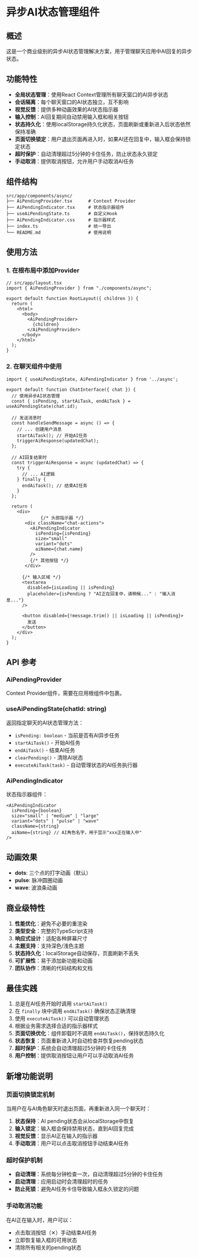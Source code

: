 # 异步AI状态管理组件

## 概述

这是一个商业级别的异步AI状态管理解决方案，用于管理聊天应用中AI回复的异步状态。

## 功能特性

- **全局状态管理**：使用React Context管理所有聊天窗口的AI异步状态
- **会话隔离**：每个聊天窗口的AI状态独立，互不影响
- **视觉反馈**：提供多种动画效果的AI状态指示器
- **输入控制**：AI回复期间自动禁用输入框和相关按钮
- **状态持久化**：使用localStorage持久化状态，页面刷新或重新进入后状态依然保持准确
- **页面切换锁定**：用户退出页面再进入时，如果AI还在回复中，输入框会保持锁定状态
- **超时保护**：自动清理超过5分钟的卡住任务，防止状态永久锁定
- **手动取消**：提供取消按钮，允许用户手动取消AI任务

## 组件结构

```
src/app/components/async/
├── AiPendingProvider.tsx      # Context Provider
├── AiPendingIndicator.tsx     # 状态指示器组件
├── useAiPendingState.ts       # 自定义Hook
├── AiPendingIndicator.css     # 指示器样式
├── index.ts                   # 统一导出
└── README.md                  # 使用说明
```

## 使用方法

### 1. 在根布局中添加Provider

```tsx
// src/app/layout.tsx
import { AiPendingProvider } from "./components/async";

export default function RootLayout({ children }) {
  return (
    <html>
      <body>
        <AiPendingProvider>
          {children}
        </AiPendingProvider>
      </body>
    </html>
  );
}
```

### 2. 在聊天组件中使用

```tsx
import { useAiPendingState, AiPendingIndicator } from '../async';

export default function ChatInterface({ chat }) {
  // 使用异步AI状态管理
  const { isPending, startAiTask, endAiTask } = useAiPendingState(chat.id);

  // 发送消息时
  const handleSendMessage = async () => {
    // ... 创建用户消息
    startAiTask(); // 开始AI任务
    triggerAiResponse(updatedChat);
  };

  // AI回复结束时
  const triggerAiResponse = async (updatedChat) => {
    try {
      // ... AI逻辑
    } finally {
      endAiTask(); // 结束AI任务
    }
  };

  return (
    <div>
             {/* 头部指示器 */}
       <div className="chat-actions">
         <AiPendingIndicator 
           isPending={isPending}
           size="small"
           variant="dots"
           aiName={chat.name}
         />
         {/* 其他按钮 */}
       </div>

      {/* 输入区域 */}
      <textarea
        disabled={isLoading || isPending}
        placeholder={isPending ? "AI正在回复中，请稍候..." : "输入消息..."}
      />
      
      <button disabled={!message.trim() || isLoading || isPending}>
        发送
      </button>
    </div>
  );
}
```

## API 参考

### AiPendingProvider

Context Provider组件，需要在应用根组件中包裹。

### useAiPendingState(chatId: string)

返回指定聊天的AI状态管理方法：

- `isPending: boolean` - 当前是否有AI异步任务
- `startAiTask()` - 开始AI任务
- `endAiTask()` - 结束AI任务
- `clearPending()` - 清除AI状态
- `executeAiTask(task)` - 自动管理状态的AI任务执行器

### AiPendingIndicator

状态指示器组件：

```tsx
<AiPendingIndicator 
  isPending={boolean}
  size="small" | "medium" | "large"
  variant="dots" | "pulse" | "wave"
  className={string}
  aiName={string} // AI角色名字，用于显示"xxx正在输入中"
/>
```

## 动画效果

- **dots**: 三个点的打字动画（默认）
- **pulse**: 脉冲圆圈动画
- **wave**: 波浪条动画

## 商业级特性

1. **性能优化**：避免不必要的重渲染
2. **类型安全**：完整的TypeScript支持
3. **响应式设计**：适配各种屏幕尺寸
4. **主题支持**：支持深色/浅色主题
5. **状态持久化**：localStorage自动保存，页面刷新不丢失
6. **可扩展性**：易于添加新功能和动画
7. **团队协作**：清晰的代码结构和文档

## 最佳实践

1. 总是在AI任务开始时调用 `startAiTask()`
2. 在 `finally` 块中调用 `endAiTask()` 确保状态正确清理
3. 使用 `executeAiTask()` 可以自动管理状态
4. 根据业务需求选择合适的指示器样式
5. **页面切换优化**：组件卸载时不调用 `endAiTask()`，保持状态持久化
6. **状态恢复**：页面重新进入时自动检查并恢复pending状态
7. **超时保护**：系统会自动清理超过5分钟的卡住任务
8. **用户控制**：提供取消按钮让用户可以手动取消AI任务

## 新增功能说明

### 页面切换锁定机制

当用户在与AI角色聊天时退出页面，再重新进入同一个聊天时：

1. **状态保持**：AI pending状态会从localStorage中恢复
2. **输入锁定**：输入框会保持禁用状态，直到AI回复完成
3. **视觉反馈**：显示AI正在输入的指示器
4. **手动取消**：用户可以点击取消按钮手动结束AI任务

### 超时保护机制

- **自动清理**：系统每分钟检查一次，自动清理超过5分钟的卡住任务
- **启动清理**：应用启动时会清理超时的任务
- **防止死锁**：避免AI任务卡住导致输入框永久锁定的问题

### 手动取消功能

在AI正在输入时，用户可以：
- 点击取消按钮（✕）手动结束AI任务
- 立即恢复输入框的可用状态
- 清除所有相关的pending状态 